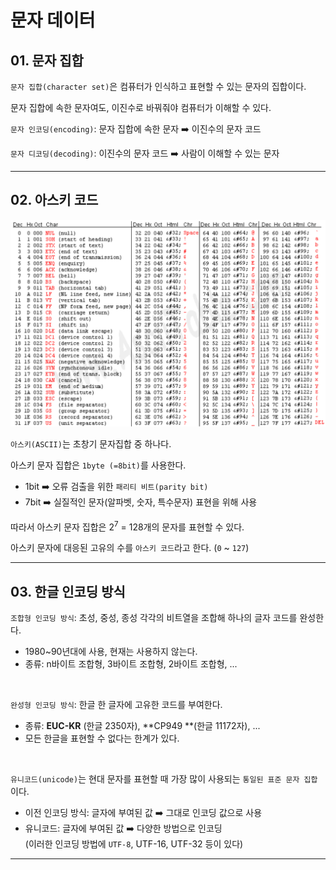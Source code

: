 # 문자 데이터

## 01. 문자 집합

`문자 집합(character set)`은 컴퓨터가 인식하고 표현할 수 있는 문자의 집합이다.<br>

문자 집합에 속한 문자여도, 이진수로 바꿔줘야 컴퓨터가 이해할 수 있다.<br>

`문자 인코딩(encoding)`: 문자 집합에 속한 문자 :arrow_right: 이진수의 문자 코드<br>

`문자 디코딩(decoding)`: 이진수의 문자 코드 :arrow_right: 사람이 이해할 수 있는 문자<br>

---

## 02. 아스키 코드

<img src="../img/computer-structure-0106.png" width="650px">

`아스키(ASCII)`는 초창기 문자집합 중 하나다.<br>

아스키 문자 집합은 `1byte (=8bit)`를 사용한다.<br>

- 1bit :arrow_right: 오류 검출을 위한 `패리티 비트(parity bit)`<br>
- 7bit :arrow_right: 실질적인 문자(알파벳, 숫자, 특수문자) 표현을 위해 사용<br>

따라서 아스키 문자 집합은 2<sup>7</sup> = 128개의 문자를 표현할 수 있다.<br>

아스키 문자에 대응된 고유의 수를 `아스키 코드`라고 한다. (`0` ~ `127`)<br>

---

## 03. 한글 인코딩 방식

`조합형 인코딩 방식`: 초성, 중성, 종성 각각의 비트열을 조합해 하나의 글자 코드를 완성한다.<br>

- 1980~90년대에 사용, 현재는 사용하지 않는다.<br>
- 종류: n바이트 조합형, 3바이트 조합형, 2바이트 조합형, ...<br>

<br>

`완성형 인코딩 방식`: 한글 한 글자에 고유한 코드를 부여한다.<br>

- 종류: **EUC-KR** (한글 2350자), **CP949 **(한글 11172자), ...<br>
- 모든 한글을 표현할 수 없다는 한계가 있다.<br>

<br>

`유니코드(unicode)`는 현대 문자를 표현할 때 가장 많이 사용되는 `통일된 표준 문자 집합`이다.<br>

- 이전 인코딩 방식: 글자에 부여된 값 :arrow_right: 그대로 인코딩 값으로 사용<br>
- 유니코드: 글자에 부여된 값 :arrow_right: 다양한 방법으로 인코딩<br>(이러한 인코딩 방법에 `UTF-8`, UTF-16, UTF-32 등이 있다)<br>

---



